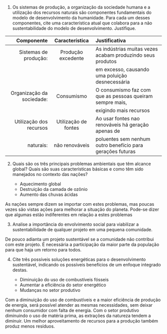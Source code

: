 1. Os sistemas de produção, a organização da sociedade humana
e a utilização dos recursos naturais são componentes
fundamentais do modelo de desenvolvimento da humanidade.
Para cada um desses componentes, cite uma característica
atual que colabora para a não sustentabilidade do modelo de
desenvolvimento. Justifique.

| Componente                | Característica       | Justificativa                                              |
| ------------------------: | :------------------: | :--------------------------------------------------------- |
| Sistemas de produção:     | Produção excedente   | As indústrias muitas vezes acabam produzindo seus produtos |
|                           |                      | em excesso, causando uma poluição desnecessária            |
| Organização da sociedade: | Consumismo           | O consumismo faz com que as pessoas queiram sempre mais,   |
|                           |                      | exigindo mais recursos                                     |
| Utilização dos recursos   | Utilização de fontes | Ao usar fontes nao renováveis há geração apenas de         |
| naturais:                 | não renováveis       | poluentes sem nenhum outro benefício para gerações futuras |

2. Quais são os três principais problemas ambientais que têm
alcance global? Quais são suas características básicas e como
têm sido manejados no contexto das nações?

    - Aquecimento global
    - Destruição da camada de ozônio
    - Aumento das chuvas ácidas

As nações sempre dizem se importar com estes problemas, mas poucas vezes são vistas ações para melhorar a situação do planeta. Pode-se dizer que algumas estão indiferentes em relação a estes problemas

3. Analise a importância do envolvimento social para viabilizar a
sustentabilidade de qualquer projeto em uma pequena
comunidade.

De pouco adianta um projeto sustentável se a comunidade não contribui com este projeto. É necessária a participação da maior parte da população para que haja um retorno para todos.

4. Cite três possíveis soluções energéticas para o
desenvolvimento sustentável, indicando os possíveis benefícios
de um enfoque integrado destas.

    - Diminuição do uso de combustíveis fósseis
    - Aumentar a eficiência do setor energético
    - Mudanças no setor produtivo

Com a diminuição do uso de combustíveis e a maior eficiência de produção de energia, será possível atender as mesmas necessidades, sem deixar nenhum consumidor com falta de energia. Com o setor produtivo diminuindo o uso de matéria prima, as extrações da natureza tendem a diminuir. Um melhor aproveitamento de recursos para a produção também produz menos resíduos.

